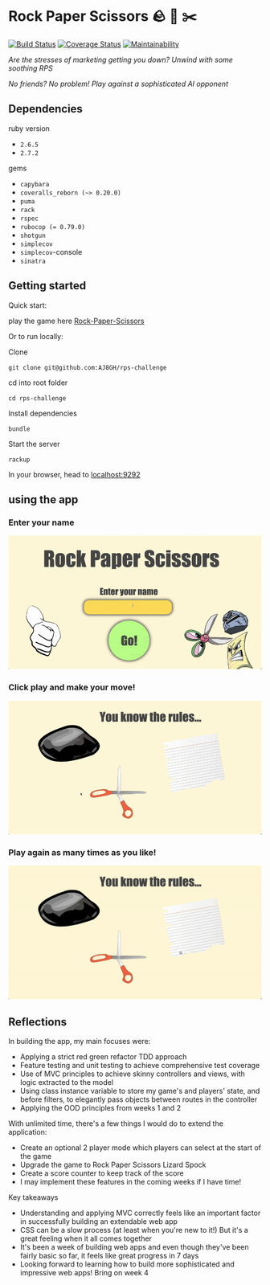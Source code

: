 # Rock Paper Scissors 🪨  📄  ✂️

[![Build Status](https://travis-ci.com/AJ8GH/rps-challenge.svg?branch=master)](https://travis-ci.com/AJ8GH/rps-challenge) [![Coverage Status](https://coveralls.io/repos/github/AJ8GH/rps-challenge/badge.svg?branch=master)](https://coveralls.io/github/AJ8GH/rps-challenge?branch=master) [![Maintainability](https://api.codeclimate.com/v1/badges/fdca0bdec16a564c5209/maintainability)](https://codeclimate.com/github/AJ8GH/rps-challenge/maintainability)

*Are the stresses of marketing getting you down? Unwind with some soothing RPS*

*No friends? No problem! Play against a sophisticated AI opponent*

## Dependencies

ruby version
- `2.6.5`
- `2.7.2`

gems
- `capybara`
- `coveralls_reborn (~> 0.20.0)`
- `puma`
- `rack`
- `rspec`
- `rubocop (= 0.79.0)`
- `shotgun`
- `simplecov`
- `simplecov`-console
- `sinatra`

## Getting started

Quick start:

play the game here [Rock-Paper-Scissors](https://fast-fortress-79695.herokuapp.com/)

Or to run locally:

Clone

```
git clone git@github.com:AJ8GH/rps-challenge
```

cd into root folder

```
cd rps-challenge
```

Install dependencies

```
bundle
```

Start the server

```
rackup
```

In your browser, head to [localhost:9292](http://localhost:9292)

## using the app


### Enter your name

![entering-name](public/images/entering_name.gif)

### Click play and make your move!

![game](public/images/game.gif)

### Play again as many times as you like!

![play-again](public/images/play-again.gif)

## Reflections

In building the app, my main focuses were:
- Applying a strict red green refactor TDD approach
- Feature testing and unit testing to achieve comprehensive test coverage
- Use of MVC principles to achieve skinny controllers and views, with logic extracted to the model
- Using class instance variable to store my game's and players' state, and before filters, to elegantly pass objects between routes in the controller
- Applying the OOD principles from weeks 1 and 2

With unlimited time, there's a few things I would do to extend the application:
- Create an optional 2 player mode which players can select at the start of the game
- Upgrade the game to Rock Paper Scissors Lizard Spock
- Create a score counter to keep track of the score
- I may implement these features in the coming weeks if I have time!

Key takeaways
- Understanding and applying MVC correctly feels like an important factor in successfully building an extendable web app
- CSS can be a slow process (at least when you're new to it!) But it's a great feeling when it all comes together
- It's been a week of building web apps and even though they've been fairly basic so far, it feels like great progress in 7 days
- Looking forward to learning how to build more sophisticated and impressive web apps! Bring on week 4


